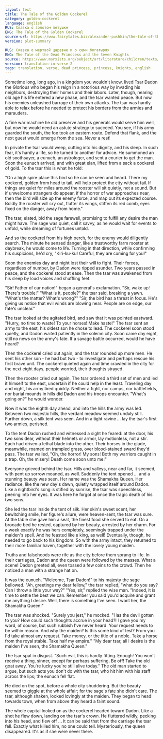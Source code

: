 ```yaml
---
layout: text
title: The Tale of the Golden Cockerel
category: golden-cockerel
language: english
RUS: Сказка о золотом петушке
ENG: The Tale of the Golden Cockerel
source-url: https://www.fairytales.biz/alexander-pushkin/the-tale-of-the-golden-cockerel.html
version: plot-summary

RUS: Сказка о мертвой царевне и о семи богатырях
ENG: The Tale of the Dead Princcess and the Seven Knights
source: https://www.marxists.org/subject/art/literature/children/texts/pushkin/seven.html
version: translation-in-verse-2
tags: translation, verse, dead princess, princess, knights, english
---
```


Sometime long, long ago, in a kingdom you wouldn't know, lived Tsar Dadon the Glorious who began his reign in a notorious way by invading his neighbors, destroying their homes and their labors. Later, though, nearing old age his life entered a new phase, and the tsar wanted peace. But now his enemies unleashed barrage of their own attacks. The tsar was hardly able to relax before he needed to protect his borders from the armies and marauders.

A fine war machine he did preserve and his generals would serve him well, but now he would need an astute strategy to succeed. You see, if his army guarded the south, the foe took an eastern route. Defend that flank, and the next guest would emerge from the sea. Never a rest!

In private the tsar would weep, cutting into his dignity, and his sleep. In such fear, it's hardly a life, so he turned to another for advice. He summoned an old soothsayer, a eunuch, an astrologer, and sent a courier to get the man. Soon the eunuch arrived, and with great elan, lifted from a sack a cockerel of gold. To the tsar this is what he told:

"On a high spire place this bird so he can be seen and heard. There my cockerel, golden from head to tail, will help protect the city without fail. If things are quiet for miles around the rooster will sit quietly, not a sound. But if unwelcome strangers do appear, if the horror of war approaches near, then the bird will size up the enemy force, and map out its expected course. Boldly the rooster will cry out, flutter its wings, stiffen its red comb, eyes fixed on the danger, away from home."

The tsar, elated, bid the sage farewell, promising to fulfill any desire the man might have. The sage was quiet, call it savvy, as he would wait for events to unfold, while dreaming of fortunes untold.

And so the cockerel from his high perch, for the enemy would diligently search. The minute he sensed danger, like a trustworthy farm rooster at daybreak, he would come to life. Turning in that direction, while confirming his suspicions, he'd cry, "Kiri-ku-ku! Careful, they are coming for you!"

Soon the enemies day and night lost their will to fight. Their forces, regardless of number, by Dadon were ripped asunder. Two years passed in peace, and the cockerel stood at ease. Then the tsar was awakened from his sleep by loud voices and shuffling feet.

"Sir! Father of our nation!" began a general's exclamation. "Sir, wake up! There's trouble!" "What is it, people?" the tsar said, breaking a yawn. "What's the matter? What's wrong?" "Sir, the bird has a threat in focus. He's giving us notice that evil winds are blowing near. People are on edge, our fate's unclear."

The tsar looked at the agitated bird, and saw that it was pointed eastward. "Hurry, no time to waste! To your horses! Make haste!" The tsar sent an army to the east, his oldest son he chose to lead. The cockerel soon stood quietly, and Dadon waited patiently in the solemn city. Soon came day eight, still no news on the army's fate. If a savage battle occurred, would he have heard?

Then the cockerel cried out again, and the tsar rounded up more men. He sent his other son - he had but two - to investigate and perhaps rescue his first brave unit. The cockerel quieted again and time crawled in the city for the next eight days, people worried, their thoughts strayed.

Then the rooster cried out again. The tsar ordered a third set of men and led it himself to the east, uncertain if he could help in the least. Traveling day and night, his army tired quickly. Neither a fight, nor camps, nor battlefields, nor burial mounds in hills did Dadon and his troops encounter. "What's going on?" he would wonder.

Now it was the eighth day ahead, and into the hills the army was led. Between two majestic hills, the verdant meadow seemed unduly still. Further down, a silk tent was seen. And in a tight ravine ... lay the tsar's first two armies, perished.

To the tent Dadon rushed and witnessed a sight he feared: at the door, his two sons dear, without their helmets or armor, lay motionless, not a stir. Each had driven a lethal blade into the other. Their horses in the glade, meanwhile, roamed on trampled grass, over blood-stained sward they'd pass. The tsar wailed, "Oh, the horror! My sons! Both my warriors caught in a trap. Oh, the misery! Death come soon unto me!"

Everyone grieved behind the tsar. Hills and valleys, near and far, it seemed, with pent up sorrow moaned, as well. Suddenly the tent opened ... and a stunning beauty was seen. Her name was the Shamakha Queen. Her radiance, like the new day's dawn, quietly wrapped itself around Dadon. Like a nightbird's song is stifled by sunrise, the tsar was speechless, peering into her eyes. It was here he forgot at once the tragic death of his two sons.

She led the tsar inside the tent of silk. Her skin's sweet scent, her bewitching smile, her figure's allure, were heaven-sent, the tsar was sure. At the table she gave him a seat, the finest food she served to eat. On a brocade bed he rested, captured by her beauty, arrested by her charm. For a week exactly he was hers completely, seemingly trapped under the maiden's spell. And he feasted like a king, as well! Eventually, though, he needed to go back to his kingdom. So with the army intact, they returned to their more familiar haven, together with the lovely young maiden.

Truths and falsehoods were rife as the city before them sprang to life. In their carriages, Dadon and the queen were followed by the masses. What a scene! Dadon greeted all, even tossed a few coins to the crowd. Then he noticed a man with a strange hat on.

It was the eunuch. "Welcome, Tsar Dadon!" to his majesty the sage bellowed. "Ah, greetings my dear fellow," the tsar replied, "what do you say? Can I throw a little your way?" "Yes, sir," replied the wise man. "Indeed, it is time to settle the best we can. Remember you said you'd acquire and grant me anything I desire. Well, there is something I've seen. I want her, the Shamakha Queen!"

The tsar was shocked. "Surely you jest," he mocked. "Has the devil gotten to you? How could such thoughts accrue in your head?! I gave you my word, of course, but such rubbish I've never heard. Your request needs to be within reason. And why the maiden? Is this some kind of test? From you I'd take almost any request. Take money, or the title of a noble. Take a horse from the royal stable. Take half my empire." "My dear tsar, all I desire is the maiden I've seen, the Shamakha Queen."

The tsar spat in disgust. "Such evil, this is hardly fitting. Enough! You won't receive a thing, sinner, except for perhaps suffering. Be off! Take the old goat away. You're lucky you're still alive today." The old man started to argue, but such acts you don't do with the tsar, who hit him with his staff across the lips; the eunuch fell flat.

He died on the spot, before a whole city shuddering. But the beauty seemed to giggle at the whole affair; for the sage's fate she didn't care. The tsar, although shaken, looked lovingly at the maiden. They began to head towards town, when from above they heard a faint sound.

The whole capital looked on as the cockerel headed toward Dadon. Like a shot he flew down, landing on the tsar's crown. He fluttered wildly, pecking into his head, and flew off ... It can be said that from the carriage the tsar fell. Exactly what killed him, no one could tell. Mysteriously, the queen disappeared. It's as if she were never there.
